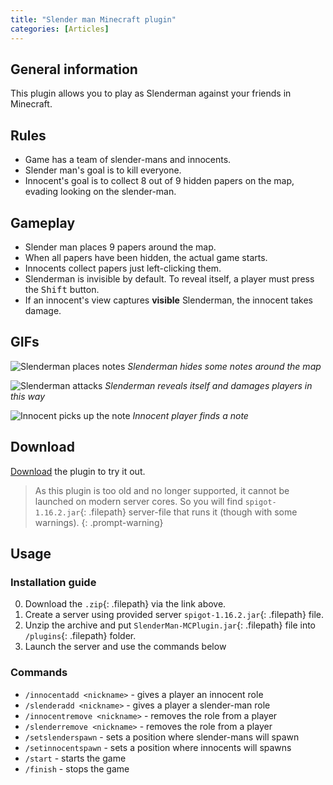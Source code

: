 ```yaml
---
title: "Slender man Minecraft plugin"
categories: [Articles]
---
```


## General information

This plugin allows you to play as Slenderman against your friends in Minecraft.

## Rules

- Game has a team of slender-mans and innocents.
- Slender man's goal is to kill everyone.
- Innocent's goal is to collect 8 out of 9 hidden papers on the map, evading looking on the slender-man.

## Gameplay

- Slender man places 9 papers around the map.
- When all papers have been hidden, the actual game starts.
- Innocents collect papers just left-clicking them.
- Slenderman is invisible by default. To reveal itself, a player must press the <kbd>Shift</kbd> button.
- If an innocent's view captures **visible** Slenderman, the innocent takes damage.

## GIFs
![Slenderman places notes](/assets/post_data/slender_man/place%20notes%20gif.gif)
*Slenderman hides some notes around the map*
<br>

![Slenderman attacks](/assets/post_data/slender_man/damaging.gif)
*Slenderman reveals itself and damages players in this way*
<br>

![Innocent picks up the note](/assets/post_data/slender_man/taking%20note.gif)
*Innocent player finds a note*

## Download

<!-- It is a download link, so it must have a correct path to the file according to the link in the browser. -->
[Download](../../assets/post_data/slender_man/SlenderMan-MCPlugin.zip "Download") the plugin to try it out.
> As this plugin is too old and no longer supported, it cannot be launched on modern server cores. So you will find `spigot-1.16.2.jar`{: .filepath} server-file that runs it (though with some warnings).
{: .prompt-warning}

## Usage

### Installation guide

0. Download the `.zip`{: .filepath} via the link above.
1. Create a server using provided server `spigot-1.16.2.jar`{: .filepath} file.
2. Unzip the archive and put `SlenderMan-MCPlugin.jar`{: .filepath} file into `/plugins`{: .filepath} folder.
3. Launch the server and use the commands below

### Commands

- `/innocentadd <nickname>` - gives a player an innocent role
- `/slenderadd <nickname>` - gives a player a slender-man role
- `/innocentremove <nickname>` - removes the role from a player
- `/slenderremove <nickname>` - removes the role from a player
- `/setslenderspawn` - sets a position where slender-mans will spawn
- `/setinnocentspawn` - sets a position where innocents will spawns
- `/start` - starts the game
- `/finish` - stops the game
